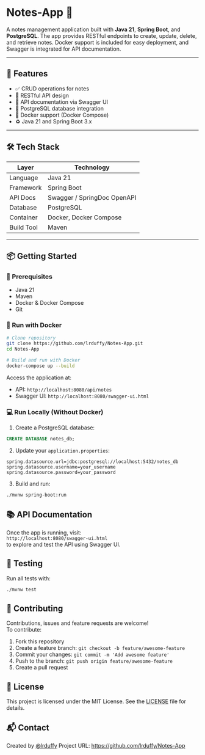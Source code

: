 # Notes-App 📝

A notes management application built with **Java 21**, **Spring Boot**, and **PostgreSQL**. The app provides RESTful endpoints to create, update, delete, and retrieve notes. Docker support is included for easy deployment, and Swagger is integrated for API documentation.

---
  
## 🚀 Features

- ✅ CRUD operations for notes
- 📘 RESTful API design
- 🧪 API documentation via Swagger UI
- 🐘 PostgreSQL database integration
- 🐳 Docker support (Docker Compose)
- ♻️ Java 21 and Spring Boot 3.x

---

## 🛠️ Tech Stack

| Layer        | Technology                  |
|--------------|-----------------------------|
| Language     | Java 21                     |
| Framework    | Spring Boot                 |
| API Docs     | Swagger / SpringDoc OpenAPI |
| Database     | PostgreSQL                  |
| Container    | Docker, Docker Compose      |
| Build Tool   | Maven                       |

---

## 📦 Getting Started

### 🔧 Prerequisites

- Java 21
- Maven
- Docker & Docker Compose
- Git

### 🐳 Run with Docker


```bash
# Clone repository
git clone https://github.com/lrduffy/Notes-App.git
cd Notes-App

# Build and run with Docker
docker-compose up --build
```
Access the application at:

- API:  `http://localhost:8080/api/notes`
- Swagger UI: `http://localhost:8080/swagger-ui.html`

### 💻 Run Locally (Without Docker)

1. Create a PostgreSQL database:

```sql
CREATE DATABASE notes_db;
```
2. Update your `application.properties`:

```properties
spring.datasource.url=jdbc:postgresql://localhost:5432/notes_db
spring.datasource.username=your_username
spring.datasource.password=your_password
```

3. Build and run:

```bash
./mvnw spring-boot:run
```

## 📚 API Documentation

Once the app is running, visit:  
`http://localhost:8080/swagger-ui.html`  
to explore and test the API using Swagger UI.

## 🧪 Testing

Run all tests with:

```bash
./mvnw test
```
## 🤝 Contributing

Contributions, issues and feature requests are welcome!  
To contribute:
1. Fork this repository
2. Create a feature branch: `git checkout -b feature/awesome-feature`
3. Commit your changes: `git commit -m 'Add awesome feature'`
4. Push to the branch: `git push origin feature/awesome-feature`
5. Create a pull request

## 📄 License

This project is licensed under the MIT License. See the [LICENSE](./LICENSE) file for details.

## 📬 Contact

Created by [@lrduffy](https://github.com/lrduffy)
Project URL: https://github.com/lrduffy/Notes-App
